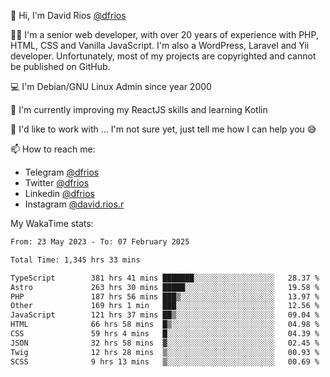 👋 Hi, I'm David Rios [@dfrios](https://github.com/dfrios)

👨‍💻 I'm a senior web developer, with over 20 years of experience with PHP, HTML, CSS and Vanilla JavaScript. I'm also a WordPress, Laravel and Yii developer. Unfortunately, most of my projects are copyrighted and cannot be published on GitHub.

💻 I'm Debian/GNU Linux Admin since year 2000

🌱 I'm currently improving my ReactJS skills and learning Kotlin

💞️ I'd like to work with ... I'm not sure yet, just tell me how I can help you 😅


📫 How to reach me:
* Telegram [@dfrios](https://t.me/dfrios)
* Twitter [@dfrios](https://twitter.com/dfrios)
* Linkedin [@dfrios](https://linkedin.com/in/dfrios)
* Instagram [@david.rios.r](https://instagram.com/david.rios.r)



My WakaTime stats:
<!--START_SECTION:waka-->

```txt
From: 23 May 2023 - To: 07 February 2025

Total Time: 1,345 hrs 33 mins

TypeScript        381 hrs 41 mins ███████░░░░░░░░░░░░░░░░░░   28.37 %
Astro             263 hrs 30 mins █████░░░░░░░░░░░░░░░░░░░░   19.58 %
PHP               187 hrs 56 mins ███▒░░░░░░░░░░░░░░░░░░░░░   13.97 %
Other             169 hrs 1 min   ███░░░░░░░░░░░░░░░░░░░░░░   12.56 %
JavaScript        121 hrs 37 mins ██▒░░░░░░░░░░░░░░░░░░░░░░   09.04 %
HTML              66 hrs 58 mins  █▒░░░░░░░░░░░░░░░░░░░░░░░   04.98 %
CSS               59 hrs 4 mins   █░░░░░░░░░░░░░░░░░░░░░░░░   04.39 %
JSON              32 hrs 58 mins  ▓░░░░░░░░░░░░░░░░░░░░░░░░   02.45 %
Twig              12 hrs 28 mins  ▒░░░░░░░░░░░░░░░░░░░░░░░░   00.93 %
SCSS              9 hrs 13 mins   ▒░░░░░░░░░░░░░░░░░░░░░░░░   00.69 %
```

<!--END_SECTION:waka-->

